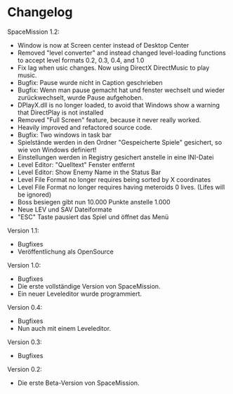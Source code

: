 # Changelog

SpaceMission 1.2:
- Window is now at Screen center instead of Desktop Center
- Removed "level converter" and instead changed level-loading functions to accept level formats 0.2, 0.3, 0.4, and 1.0
- Fix lag when usic changes. Now using DirectX DirectMusic to play music.
- Bugfix: Pause wurde nicht in Caption geschrieben
- Bugfix: Wenn man pause gemacht hat und fenster wechselt und wieder zurückwechselt, wurde Pause aufgehoben.
- DPlayX.dll is no longer loaded, to avoid that Windows show a warning that DirectPlay is not installed
- Removed "Full Screen" feature, because it never really worked.
- Heavily improved and refactored source code.
- Bugfix: Two windows in task bar
- Spielstände werden in den Ordner "Gespeicherte Spiele" gesichert, so wie von Windows definiert!
- Einstellungen werden in Registry gesichert anstelle in eine INI-Datei
- Level Editor: "Quelltext" Fenster entfernt
- Level Editor: Show Enemy Name in the Status Bar
- Level File Format no longer requires being sorted by X coordinates
- Level File Format no longer requires having meteroids 0 lives. (Lifes will be ignored)
- Boss besiegen gibt nun 10.000 Punkte anstelle 1.000
- Neue LEV und SAV Dateiformate
- "ESC" Taste pausiert das Spiel und öffnet das Menü

Version 1.1:
- Bugfixes
- Veröffentlichung als OpenSource

Version 1.0:
- Bugfixes
- Die erste vollständige Version von SpaceMission.
- Ein neuer Leveleditor wurde programmiert.

Version 0.4:
- Bugfixes
- Nun auch mit einem Leveleditor.

Version 0.3:
- Bugfixes

Version 0.2:
- Die erste Beta-Version von SpaceMission.
